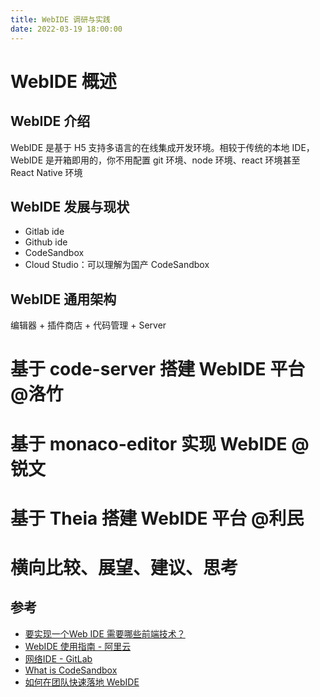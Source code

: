 ```yaml
---
title: WebIDE 调研与实践
date: 2022-03-19 18:00:00
---
```


# WebIDE 概述

## WebIDE 介绍

WebIDE 是基于 H5 支持多语言的在线集成开发环境。相较于传统的本地 IDE，WebIDE 是开箱即用的，你不用配置 git 环境、node 环境、react 环境甚至 React Native 环境

## WebIDE 发展与现状

- Gitlab ide
- Github ide
- CodeSandbox
- Cloud Studio：可以理解为国产 CodeSandbox

## WebIDE 通用架构

编辑器 + 插件商店 + 代码管理 + Server

# 基于 code-server 搭建 WebIDE 平台 @洛竹

# 基于 monaco-editor 实现 WebIDE @锐文

# 基于 Theia 搭建 WebIDE 平台 @利民

# 横向比较、展望、建议、思考

## 参考

- [要实现一个Web IDE 需要哪些前端技术？](https://www.zhihu.com/question/41050429)
- [WebIDE 使用指南 - 阿里云](https://developer.aliyun.com/article/646273)
- [网络IDE - GitLab](https://docs.gitlab.com/ee/user/project/web_ide/)
- [What is CodeSandbox](https://www.youtube.com/watch?v=lfYo4mfOyM8)
- [如何在团队快速落地 WebIDE](https://juejin.cn/post/7008428269317914661)
